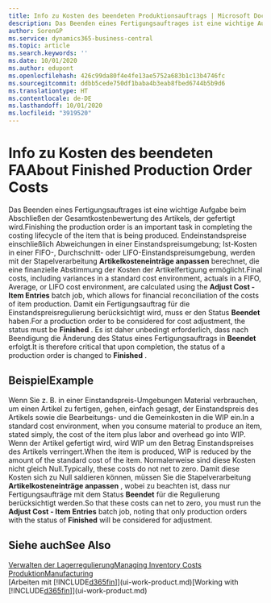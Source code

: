 ```yaml
---
title: Info zu Kosten des beendeten Produktionsauftrags | Microsoft Docs
description: Das Beenden eines Fertigungsauftrages ist eine wichtige Aufgabe beim Abschließen der Gesamtkostenbewertung des Artikels, der gefertigt wird. Endeinstandspreise (Abweichungen in einer Einstandspreisumgebung; Ist-Kosten in einer FIFO-, Durchschnitt- oder LIFO-Einstandspreisumgebung) werden mit der Stapelverarbeitung  Kosten anpassen Lagerreg. fakt berechnet.
author: SorenGP
ms.service: dynamics365-business-central
ms.topic: article
ms.search.keywords: ''
ms.date: 10/01/2020
ms.author: edupont
ms.openlocfilehash: 426c99da80f4e4fe13ae5752a683b1c13b4746fc
ms.sourcegitcommit: ddbb5cede750df1baba4b3eab8fbed6744b5b9d6
ms.translationtype: HT
ms.contentlocale: de-DE
ms.lasthandoff: 10/01/2020
ms.locfileid: "3919520"
---
```

# <a name="about-finished-production-order-costs"></a><span data-ttu-id="b891f-104">Info zu Kosten des beendeten FA</span><span class="sxs-lookup"><span data-stu-id="b891f-104">About Finished Production Order Costs</span></span>
<span data-ttu-id="b891f-105">Das Beenden eines Fertigungsauftrages ist eine wichtige Aufgabe beim Abschließen der Gesamtkostenbewertung des Artikels, der gefertigt wird.</span><span class="sxs-lookup"><span data-stu-id="b891f-105">Finishing the production order is an important task in completing the costing lifecycle of the item that is being produced.</span></span> <span data-ttu-id="b891f-106">Endeinstandspreise einschließlich Abweichungen in einer Einstandspreisumgebung; Ist-Kosten in einer FIFO-, Durchschnitt- oder LIFO-Einstandspreisumgebung, werden mit der Stapelverarbeitung **Artikelkosteneinträge anpassen** berechnet, die eine finanzielle Abstimmung der Kosten der Artikelfertigung ermöglicht.</span><span class="sxs-lookup"><span data-stu-id="b891f-106">Final costs, including variances in a standard cost environment, actuals in a FIFO, Average, or LIFO cost environment, are calculated using the **Adjust Cost - Item Entries** batch job, which allows for financial reconciliation of the costs of item production.</span></span> <span data-ttu-id="b891f-107">Damit ein Fertigungsauftrag für die Einstandspreisregulierung berücksichtigt wird, muss er den Status **Beendet** haben.</span><span class="sxs-lookup"><span data-stu-id="b891f-107">For a production order to be considered for cost adjustment, the status must be **Finished** .</span></span> <span data-ttu-id="b891f-108">Es ist daher unbedingt erforderlich, dass nach Beendigung die Änderung des Status eines Fertigungsauftrags in **Beendet** erfolgt.</span><span class="sxs-lookup"><span data-stu-id="b891f-108">It is therefore critical that upon completion, the status of a production order is changed to **Finished** .</span></span>  

## <a name="example"></a><span data-ttu-id="b891f-109">Beispiel</span><span class="sxs-lookup"><span data-stu-id="b891f-109">Example</span></span>  
 <span data-ttu-id="b891f-110">Wenn Sie z. B. in einer Einstandspreis-Umgebungen Material verbrauchen, um einen Artikel zu fertigen, gehen, einfach gesagt, der Einstandspreis des Artikels sowie die Bearbeitungs- und die Gemeinkosten in die WIP ein.</span><span class="sxs-lookup"><span data-stu-id="b891f-110">In a standard cost environment, when you consume material to produce an item, stated simply, the cost of the item plus labor and overhead go into WIP.</span></span> <span data-ttu-id="b891f-111">Wenn der Artikel gefertigt wird, wird WIP um den Betrag Einstandspreises des Artikels verringert.</span><span class="sxs-lookup"><span data-stu-id="b891f-111">When the item is produced, WIP is reduced by the amount of the standard cost of the item.</span></span> <span data-ttu-id="b891f-112">Normalerweise sind diese Kosten nicht gleich Null.</span><span class="sxs-lookup"><span data-stu-id="b891f-112">Typically, these costs do not net to zero.</span></span> <span data-ttu-id="b891f-113">Damit diese Kosten sich zu Null saldieren können, müssen Sie die Stapelverarbeitung **Artikelkosteneinträge anpassen** , wobei zu beachten ist, dass nur Fertigungsaufträge mit dem Status **Beendet** für die Regulierung berücksichtigt werden.</span><span class="sxs-lookup"><span data-stu-id="b891f-113">So that these costs can net to zero, you must run the **Adjust Cost - Item Entries** batch job, noting that only production orders with the status of **Finished** will be considered for adjustment.</span></span>  

## <a name="see-also"></a><span data-ttu-id="b891f-114">Siehe auch</span><span class="sxs-lookup"><span data-stu-id="b891f-114">See Also</span></span>  
[<span data-ttu-id="b891f-115">Verwalten der Lagerregulierung</span><span class="sxs-lookup"><span data-stu-id="b891f-115">Managing Inventory Costs</span></span>](finance-manage-inventory-costs.md)  
[<span data-ttu-id="b891f-116">Produktion</span><span class="sxs-lookup"><span data-stu-id="b891f-116">Manufacturing</span></span>](production-manage-manufacturing.md)  
<span data-ttu-id="b891f-117">[Arbeiten mit [!INCLUDE[d365fin](includes/d365fin_md.md)]](ui-work-product.md)</span><span class="sxs-lookup"><span data-stu-id="b891f-117">[Working with [!INCLUDE[d365fin](includes/d365fin_md.md)]](ui-work-product.md)</span></span>
